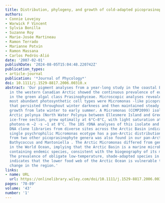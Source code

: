 ```yaml
---
title: Distribution, phylogeny, and growth of cold-adapted picoprasinophytes in Arctic Seas
authors:
- Connie Lovejoy
- Warwick F Vincent
- Sylvia Bonilla
- Suzanne Roy
- Marie-Josée Martineau
- Ramon Terrado
- Marianne Potvin
- Ramon Massana
- Carlos Pedrós-Alió
date: '2007-02-01'
publishDate: '2024-08-05T15:04:48.220742Z'
publication_types:
- article-journal
publication: '*Journal of Phycology*'
doi: 10.1111/j.1529-8817.2006.00310.x
abstract: 'Our pigment analyses from a year-long study in the coastal Beaufort Sea
  in the western Canadian Arctic showed the continuous prevalence of eukaryotic picoplankton
  in the green algal class Prasinophyceae. Microscopic analyses revealed that the
  most abundant photosynthetic cell types were Micromonas -like picoprasinophytes
  that persisted throughout winter darkness and then maintained steady exponential
  growth from late winter to early summer. A Micromonas (CCMP2099) isolated from an
  Arctic polynya (North Water Polynya between Ellesmere Island and Greenland), an
  ice-free section, grew optimally at 6°C–8°C, with light saturation at or below 10 μmol
  photons·m −2 ·s −1 at 0°C. The 18S rDNA analyses of this isolate and environmental
  DNA clone libraries from diverse sites across the Arctic Basin indicate that this
  single psychrophilic Micromonas ecotype has a pan-Arctic distribution. The 18S rDNA
  from two other picoprasinophyte genera was also found in our pan-Arctic clone libraries:
  Bathycoccus and Mantoniella . The Arctic Micromonas differed from genotypes elsewhere
  in the World Ocean, implying that the Arctic Basin is a marine microbial province
  containing endemic species, consistent with the biogeography of its macroorganisms.
  The prevalence of obligate low-temperature, shade-adapted species in the phytoplankton
  indicates that the lower food web of the Arctic Ocean is vulnerable to ongoing climate
  change in the region.'
links:
- name: URL
  url: https://onlinelibrary.wiley.com/doi/10.1111/j.1529-8817.2006.00310.x
pages: '78-89'
volume: '43'
number: '1'
---
```

